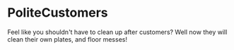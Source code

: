 # PoliteCustomers

Feel like you shouldn't have to clean up after customers?
Well now they will clean their own plates, and floor messes!
